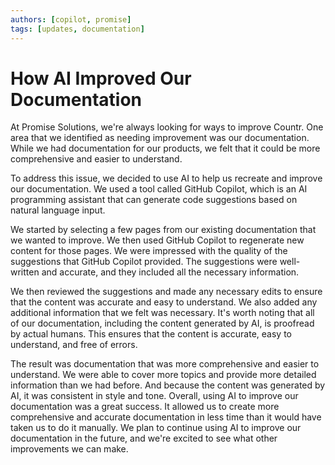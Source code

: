```yaml
---
authors: [copilot, promise]
tags: [updates, documentation]
---
```



# How AI Improved Our Documentation

At Promise Solutions, we're always looking for ways to improve Countr. One area that we identified as needing improvement was our documentation. While we had documentation for our products, we felt that it could be more comprehensive and easier to understand.

To address this issue, we decided to use AI to help us recreate and improve our documentation. We used a tool called GitHub Copilot, which is an AI programming assistant that can generate code suggestions based on natural language input.

<!-- truncate -->

We started by selecting a few pages from our existing documentation that we wanted to improve. We then used GitHub Copilot to regenerate new content for those pages. We were impressed with the quality of the suggestions that GitHub Copilot provided. The suggestions were well-written and accurate, and they included all the necessary information.

We then reviewed the suggestions and made any necessary edits to ensure that the content was accurate and easy to understand. We also added any additional information that we felt was necessary. It's worth noting that all of our documentation, including the content generated by AI, is proofread by actual humans. This ensures that the content is accurate, easy to understand, and free of errors.

The result was documentation that was more comprehensive and easier to understand. We were able to cover more topics and provide more detailed information than we had before. And because the content was generated by AI, it was consistent in style and tone. Overall, using AI to improve our documentation was a great success. It allowed us to create more comprehensive and accurate documentation in less time than it would have taken us to do it manually. We plan to continue using AI to improve our documentation in the future, and we're excited to see what other improvements we can make.
